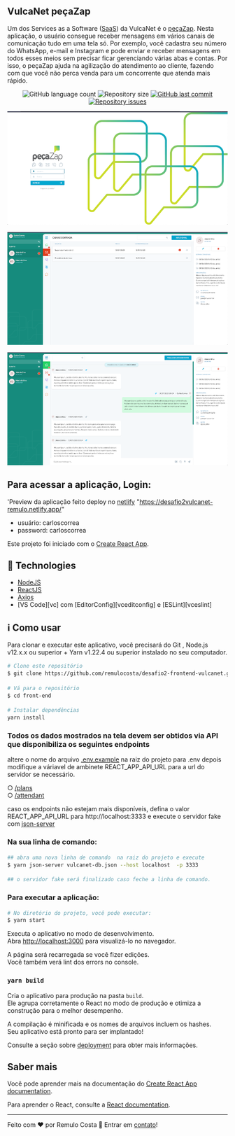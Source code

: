 

## VulcaNet peçaZap

Um dos Services as a Software ([SaaS](https://blog.deskmanager.com.br/o-que-e-saas/)) da VulcaNet é o [peçaZap](https://pecazap.com.br/). Nesta aplicação, o usuário consegue receber mensagens em vários canais de comunicação tudo em uma tela só.
Por exemplo, você cadastra seu número do WhatsApp, e-mail e Instagram e pode enviar e receber mensagens em todos esses meios sem precisar ficar gerenciando várias abas e contas.
Por isso, o peçaZap ajuda na agilização do atendimento ao cliente, fazendo com que você não perca venda para um concorrente que atenda mais rápido.

<p align="center">
  <img alt="GitHub language count" src="https://img.shields.io/github/languages/count/remulocosta/desafio2-frontend-vulcanet">

  <img alt="Repository size" src="https://img.shields.io/github/repo-size/remulocosta/desafio2-frontend-vulcanet">

  <a href="https://github.com/remulocosta/desafio2-frontend-vulcanet/commits/master">
    <img alt="GitHub last commit" src="https://img.shields.io/github/last-commit/remulocosta/desafio2-frontend-vulcanet">
  </a>

  <a href="https://github.com/remulocosta/desafio2-frontend-vulcanet/issues">
    <img alt="Repository issues" src="https://img.shields.io/github/issues/remulocosta/desafio2-frontend-vulcanet">
  </a>
</p>

<p align="center">
  <img alt="VulcaNet peçaZap" title="VulcaNet peçaZap" src=".github/login.png"/><br />
</p>
<p align="center">
  <img alt="VulcaNet peçaZap" title="VulcaNet peçaZap" src=".github/caixa_email.png"/><br />
</p>
<p align="center">
  <img alt="VulcaNet peçaZap" title="VulcaNet peçaZap" src=".github/chat.png"/><br />
</p>

## Para acessar a aplicação, Login:
'Preview da aplicação feito deploy no [netlify](https://desafio2vulcanet-remulo.netlify.app/) "https://desafio2vulcanet-remulo.netlify.app/"

- usuário:  carloscorrea
- password: carloscorrea



Este projeto foi iniciado com o [Create React App](https://github.com/facebook/create-react-app).

## :rocket: Technologies
- [NodeJS](https://nodejs.org)
- [ReactJS](https://reactjs.org/)
- [Axios](https://github.com/axios/axios)
- [VS Code][vc] com [EditorConfig][vceditconfig] e [ESLint][vceslint]

## :information_source: Como usar
Para clonar e executar este aplicativo, você precisará do Git , Node.js v12.x.x ou superior + Yarn v1.22.4 ou superior instalado no seu computador.<br />

```bash
# Clone este repositório
$ git clone https://github.com/remulocosta/desafio2-frontend-vulcanet.git front-end

# Vá para o repositório
$ cd front-end

# Instalar dependências
yarn install
```

### Todos os dados mostrados na tela devem ser obtidos via API que disponibiliza os seguintes endpoints

altere o nome do arquivo [.env.example](https://github.com/remulocosta/desafio2-frontend-vulcanet/blob/master/.env.example) na raiz do projeto para .env depois modifique
a váriavel de ambinete REACT_APP_API_URL para a url do servidor se necessário.

○	[/plans](https://my-json-server.typicode.com/matheuscampanhaf/api-challenge/plans)<br />
○	[/attendant](https://my-json-server.typicode.com/matheuscampanhaf/api-challenge/attendant)

caso os endpoints não estejam mais disponíveis, defina o valor REACT_APP_API_URL para http://localhost:3333
e execute o servidor fake com [json-server](https://github.com/typicode/json-server)

### Na sua linha de comando:

```bash
## abra uma nova linha de comando  na raiz do projeto e execute
$ yarn json-server vulcanet-db.json --host localhost  -p 3333

## o servidor fake será finalizado caso feche a linha de comando.
```


### Para executar a aplicação:
```bash
# No diretório do projeto, você pode executar:
$ yarn start
```

Executa o aplicativo no modo de desenvolvimento.<br />
Abra [http://localhost:3000](http://localhost:3000) para visualizá-lo no navegador.

A página será recarregada se você fizer edições.<br />
Você também verá lint dos errors no console.


### `yarn build`

Cria o aplicativo para produção na pasta `build`.<br />
Ele agrupa corretamente o React no modo de produção e otimiza a construção para o melhor desempenho.

A compilação é minificada e os nomes de arquivos incluem os hashes.<br />
Seu aplicativo está pronto para ser implantado!

Consulte a seção sobre [deployment](https://facebook.github.io/create-react-app/docs/deployment) para obter mais informações.

## Saber mais

Você pode aprender mais na documentação do [Create React App documentation](https://facebook.github.io/create-react-app/docs/getting-started).

Para aprender o React, consulte a [React documentation](https://reactjs.org/).

---

Feito com ♥ por Remulo Costa 👋 Entrar em [contato](https://www.linkedin.com/in/remulocosta/)!
